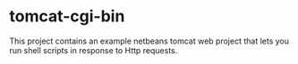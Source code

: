 tomcat-cgi-bin
==============

This project contains an example netbeans tomcat web project that lets you run shell scripts in response to Http requests.
